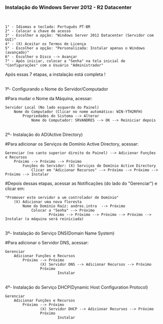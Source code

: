 <h3>Instalação do Windows Server 2012 - R2 Datacenter</h3><br>

	1° - Idiomas e teclado: Português PT-BR
	2° - Colocar a chave de acesso
	3° - Escolher a opção: "Windows Server 2012 Datacenter (Servidor com GUI)"
	4° - (X) Aceitar os Termos de Licença
	5° - Escolher a opção: "Personalizada: Instalar apenas o Windows (avançado)"
	6° - Escolher o Disco --> Avançar
	7° - Após iniciar, colocar a "Senha" na tela inicial de "Configurações" com o Usuário "Administrador"
 Após essas 7 etapas, a instalação está completa !<br><br>

1º- Configurando o Nome do Servidor/Computador<br>

#Para mudar o Nome da Máquina, acessar:
		
  	Servidor Local (No lado esquerdo do Painel)
 		Nome do Computador (Clicar no nome automático: WIN-YTH2RFH)
  			Propriedades do Sistema --> Alterar
				Nome do Computador: SRVANDRES --> OK --> Reiniciar depois

<br>2º- Instalação do AD(Active Directory)

#Para adicionar os Serviços de Domínio Active Directory, acessar:

	Gerenciar (no canto superior direito do Painel) --> Adicionar Funções e Recursos
 		Próximo --> Próximo --> Próximo
  			Funções do Servidor: (X) Serviços de Domínio Active Directory
				Clicar em "Adicionar Recursos" --> Próximo --> Próximo --> Próximo --> Instalar
   					

#Depois dessas etapas, acessar as Notificações (do lado do "Gerenciar") e clicar em:
		
	"Promover este servidor a um controlador de Domínio"
		(X) Adicionar uma nova floresta
			Nome do Domínio Raíz: andres.intra  --> Próximo
   				Colocar a "Senha" --> Próximo
       					Próximo --> Próximo --> Próximo --> Próximo --> Instalar (a máquina será reiniciada)

<br> 3º- Instalação do Serviço DNS(Domain Name System)

#Para adicionar o Servidor DNS, acessar:

	Gerenciar
 		Adicionar Funções e Recursos
   			Próximo	--> Próximo
      				(X) Servidor DNS --> Adicionar Recursos --> Próximo
	  				Próximo
       						Instalar

<br>4º- Instalação do Serviço DHCP(Dynamic Host Configuration Protocol)

	Gerenciar
 		Adicionar Funções e Recursos
   			Próximo	--> Próximo
      				(X) Servidor DHCP --> Adicionar Recursos --> Próximo
	  				Próximo
       						Instalar
